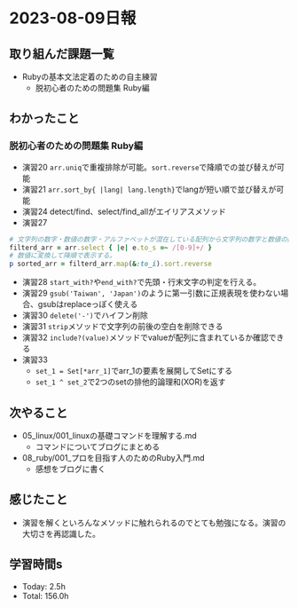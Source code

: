 # 2023-08-09日報

## 取り組んだ課題一覧
* Rubyの基本文法定着のための自主練習
  * 脱初心者のための問題集 Ruby編

## わかったこと
### 脱初心者のための問題集 Ruby編
* 演習20 `arr.uniq`で重複排除が可能。`sort.reverse`で降順での並び替えが可能
* 演習21 `arr.sort_by{ |lang| lang.length}`でlangが短い順で並び替えが可能
* 演習24 detect/find、select/find_allがエイリアスメソッド
* 演習27
```rb
# 文字列の数字・数値の数字・アルファベットが混在している配列から文字列の数字と数値の数字を取り出す。
filterd_arr = arr.select { |e| e.to_s =~ /[0-9]+/ }
# 数値に変換して降順で表示する。
p sorted_arr = filterd_arr.map(&:to_i).sort.reverse
```
* 演習28 `start_with?`や`end_with?`で先頭・行末文字の判定を行える。
* 演習29 `gsub('Taiwan', 'Japan')`のように第一引数に正規表現を使わない場合、gsubはreplaceっぽく使える
* 演習30 `delete('-')`でハイフン削除
* 演習31 `strip`メソッドで文字列の前後の空白を削除できる
* 演習32 `include?(value)`メソッドでvalueが配列に含まれているか確認できる
* 演習33
  * `set_1 = Set[*arr_1]`でarr_1の要素を展開してSetにする
  * `set_1 ^ set_2`で2つのsetの排他的論理和(XOR)を返す

## 次やること
* 05_linux/001_linuxの基礎コマンドを理解する.md
  * コマンドについてブログにまとめる
* 08_ruby/001_プロを目指す人のためのRuby入門.md
  * 感想をブログに書く

## 感じたこと
* 演習を解くといろんなメソッドに触れられるのでとても勉強になる。演習の大切さを再認識した。

## 学習時間s
* Today: 2.5h
* Total: 156.0h